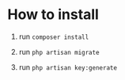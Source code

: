 # How to install
1. run `composer install`

2. run `php artisan migrate`

3. run `php artisan key:generate`
